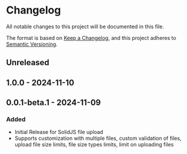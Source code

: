 # Changelog
All notable changes to this project will be documented in this file.

The format is based on [Keep a Changelog](https://keepachangelog.com/en/1.0.0/),
and this project adheres to [Semantic Versioning](https://semver.org/spec/v2.0.0.html).

## Unreleased

## 1.0.0 - 2024-11-10

## 0.0.1-beta.1 - 2024-11-09
### Added
- Initial Release for SolidJS file upload
- Supports customization with multiple files, custom validation of files, upload file size limits, file size types limits, limit on uploading files
